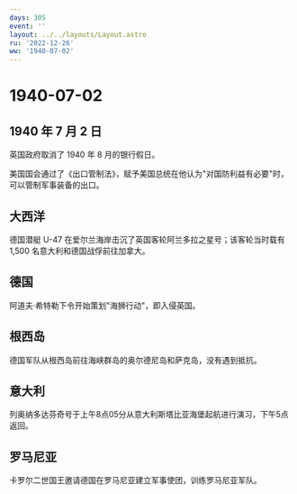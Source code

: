```yaml
---
days: 305
event: ''
layout: ../../layouts/Layout.astro
ru: '2022-12-26'
ww: '1940-07-02'
---
```


# 1940-07-02

## 1940 年 7 月 2 日

英国政府取消了 1940 年 8 月的银行假日。

美国国会通过了《出口管制法》，赋予美国总统在他认为"对国防利益有必要"时，可以管制军事装备的出口。

## 大西洋

德国潜艇 U-47 在爱尔兰海岸击沉了英国客轮阿兰多拉之星号；该客轮当时载有
1,500 名意大利和德国战俘前往加拿大。

## 德国

阿道夫·希特勒下令开始策划"海狮行动"，即入侵英国。

## 根西岛

德国军队从根西岛前往海峡群岛的奥尔德尼岛和萨克岛，没有遇到抵抗。

## 意大利

列奥纳多达芬奇号于上午8点05分从意大利斯塔比亚海堡起航进行演习，下午5点返回。

## 罗马尼亚

卡罗尔二世国王邀请德国在罗马尼亚建立军事使团，训练罗马尼亚军队。